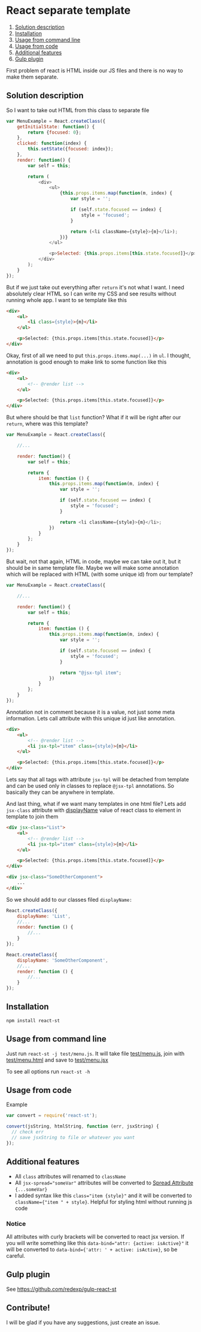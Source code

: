 React separate template
=======================

1. [Solution description](#solution-description)
2. [Installation](#installation)
3. [Usage from command line](#usage-from-command-line)
4. [Usage from code](#usage-from-code)
5. [Additional features](#additional-features)
6. [Gulp plugin](#gulp-plugin)

First problem of react is HTML inside our JS files and there is no way to make them separate.

## Solution description

So I want to take out HTML from this class to separate file
```javascript
var MenuExample = React.createClass({
    getInitialState: function() {
        return {focused: 0};
    },
    clicked: function(index) {
        this.setState({focused: index});
    },
    render: function() {
        var self = this;

        return (
            <div>
                <ul>
                    {this.props.items.map(function(m, index) {
                        var style = '';

                        if (self.state.focused == index) {
                            style = 'focused';
                        }

                        return (<li className={style}>{m}</li>);
                    })}
                </ul>

                <p>Selected: {this.props.items[this.state.focused]}</p>
            </div>
        );
    }
});
```
But if we just take out everything after `return` it's not what I want. I need absolutely clear HTML so I can write
my CSS and see results without running whole app. I want to se template like this
```html
<div>
    <ul>
        <li class={style}>{m}</li>
    </ul>

    <p>Selected: {this.props.items[this.state.focused]}</p>
</div>
```
Okay, first of all we need to put `this.props.items.map(...)` in `ul`. I thought, annotation is good enough to make link
to some function like this
```html
<div>
    <ul>
        <!-- @render list -->
    </ul>

    <p>Selected: {this.props.items[this.state.focused]}</p>
</div>
```
But where should be that `list` function? What if it will be right after our `return`, where was this template?
```javascript
var MenuExample = React.createClass({

    //...

    render: function() {
        var self = this;

        return {
            item: function () {
                this.props.items.map(function(m, index) {
                    var style = '';

                    if (self.state.focused == index) {
                        style = 'focused';
                    }

                    return <li className={style}>{m}</li>;
                })
            }
        };
    }
});
```
But wait, not that again, HTML in code, maybe we can take out it, but it should be in same template file. Maybe we will
make some annotation which will be replaced with HTML (with some unique id) from our template?
```javascript
var MenuExample = React.createClass({

    //...

    render: function() {
        var self = this;

        return {
            item: function () {
                this.props.items.map(function(m, index) {
                    var style = '';

                    if (self.state.focused == index) {
                        style = 'focused';
                    }

                    return "@jsx-tpl item";
                })
            }
        };
    }
});
```
Annotation not in comment because it is a value, not just some meta information.
Lets call attribute with this unique id just like annotation.
```html
<div>
    <ul>
        <!-- @render list -->
        <li jsx-tpl="item" class={style}>{m}</li>
    </ul>

    <p>Selected: {this.props.items[this.state.focused]}</p>
</div>
```
Lets say that all tags with attribute `jsx-tpl` will be detached from template and can be used only in classes to replace
`@jsx-tpl` annotations. So basically they can be anywhere in template.

And last thing, what if we want many templates in one html file? Lets add `jsx-class` attribute with [displayName](http://facebook.github.io/react/docs/component-specs.html#displayname) value of
react class to element in template to join them
```html
<div jsx-class="List">
    <ul>
        <!-- @render list -->
        <li jsx-tpl="item" class={style}>{m}</li>
    </ul>

    <p>Selected: {this.props.items[this.state.focused]}</p>
</div>

<div jsx-class="SomeOtherComponent">
    ...
</div>
```
So we should add to our classes filed `displayName:`
```javascript
React.createClass({
    displayName: 'List',
    //...
    render: function () {
        //...
    }
});

React.createClass({
    displayName: 'SomeOtherComponent',
    //...
    render: function () {
        //...
    }
});
```

## Installation

`npm install react-st`

## Usage from command line

Just run `react-st -j test/menu.js`. It will take file [test/menu.js](test/menu.js), join with [test/menu.html](test/menu.html)
and save to [test/menu.jsx](test/menu.jsx)

To see all options run `react-st -h`

## Usage from code

Example
```javascript
var convert = require('react-st');

convert(jsString, htmlString, function (err, jsxString) {
  // check err
  // save jsxString to file or whatever you want
});
```

## Additional features

 * All `class` attributes will renamed to `className`
 * All `jsx-spread="someVar"` attributes will be converted to [Spread Attribute](http://facebook.github.io/react/docs/jsx-spread.html#spread-attributes) `{...someVar}`
 * I added syntax like this `class="item {style}"` and it will be converted to `className={"item " + style}`. Helpful for
   styling html without running js code

### Notice

All attributes with curly brackets will be converted to react jsx version. If you will write something like this
`data-bind="attr: {active: isActive}"` it will be converted to `data-bind={'attr: ' + active: isActive}`, so be careful.

## Gulp plugin
 
See https://github.com/redexp/gulp-react-st

## Contribute!

I will be glad if you have any suggestions, just create an issue.
